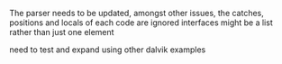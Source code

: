 The parser needs to be updated, amongst other issues, 
the catches, positions and locals of each code are ignored
interfaces might be a list rather than just one element

need to test and expand using other dalvik examples
